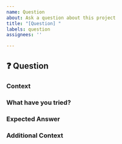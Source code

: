 ```yaml
---
name: Question
about: Ask a question about this project
title: "[Question] "
labels: question
assignees: ''

---
```


## ❓ Question

### Context
<!-- Provide any relevant context about your question. -->

### What have you tried?
<!-- Describe any attempts you have made to find a solution. -->

### Expected Answer
<!-- What kind of answer are you looking for? -->

### Additional Context
<!-- Add any other details or screenshots related to your question. -->
